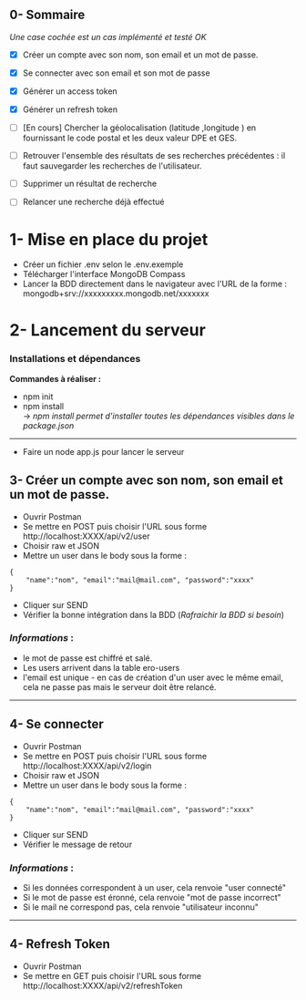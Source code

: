 ## 0- Sommaire
*Une case cochée est un cas implémenté et testé OK*
- [x] Créer un compte avec son nom, son email et un mot de passe. 
- [x] Se connecter avec son email et son mot de passe
- [x] Générer un access token
- [x] Générer un refresh token
- [ ] [En cours] Chercher la géolocalisation (latitude ,longitude ) en fournissant le code postal et les deux valeur DPE et GES.
- [ ] Retrouver l'ensemble des résultats de ses recherches précédentes : il faut sauvegarder les recherches de l'utilisateur.
- [ ] Supprimer un résultat de recherche
- [ ] Relancer une recherche déjà effectué


# 1- Mise en place du projet
- Créer un fichier .env selon le .env.exemple
- Télécharger l'interface MongoDB Compass
- Lancer la BDD directement dans le navigateur avec l'URL de la forme : mongodb+srv://xxxxxxxxx.mongodb.net/xxxxxxx 

# 2- Lancement du serveur
### Installations et dépendances
**Commandes à réaliser :**

- npm init
- npm install  
-> *npm install permet d'installer toutes les dépendances visibles dans le package.json*
---
- Faire un node app.js pour lancer le serveur

## 3- Créer un compte avec son nom, son email et un mot de passe.
- Ouvrir Postman
- Se mettre en POST puis choisir l'URL sous forme http://localhost:XXXX/api/v2/user
- Choisir raw et JSON
- Mettre un user dans le body sous la forme :
```
{
    "name":"nom", "email":"mail@mail.com", "password":"xxxx"
}
```
- Cliquer sur SEND
- Vérifier la bonne intégration dans la BDD (*Rafraichir la BDD si besoin*)

### *Informations* : 
- le mot de passe est chiffré et salé.
- Les users arrivent dans la table ero-users
- l'email est unique - en cas de création d'un user avec le même email, cela ne passe pas mais le serveur doit être relancé.
---
## 4- Se connecter
- Ouvrir Postman
- Se mettre en POST puis choisir l'URL sous forme http://localhost:XXXX/api/v2/login
- Choisir raw et JSON
- Mettre un user dans le body sous la forme :
```
{
    "name":"nom", "email":"mail@mail.com", "password":"xxxx"
}
```
- Cliquer sur SEND
- Vérifier le message de retour

### *Informations* : 
- Si les données correspondent à un user, cela renvoie "user connecté"
- Si le mot de passe est éronné, cela renvoie "mot de passe incorrect"
- Si le mail ne correspond pas, cela renvoie "utilisateur inconnu"

---
## 4- Refresh Token
- Ouvrir Postman
- Se mettre en GET puis choisir l'URL sous forme http://localhost:XXXX/api/v2/refreshToken
